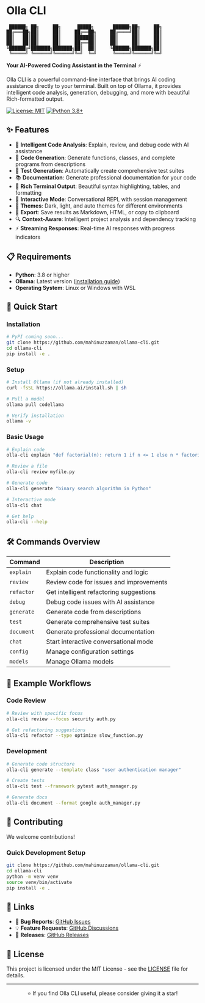 # Olla CLI

```
 ██████╗ ██╗     ██╗      █████╗       ██████╗██╗     ██╗
██╔═══██╗██║     ██║     ██╔══██╗     ██╔════╝██║     ██║
██║   ██║██║     ██║     ███████║     ██║     ██║     ██║
██║   ██║██║     ██║     ██╔══██║     ██║     ██║     ██║
╚██████╔╝███████╗███████╗██║  ██║     ╚██████╗███████╗██║
 ╚═════╝ ╚══════╝╚══════╝╚═╝  ╚═╝      ╚═════╝╚══════╝╚═╝
```

**Your AI-Powered Coding Assistant in the Terminal** ⚡

Olla CLI is a powerful command-line interface that brings AI coding assistance directly to your terminal. Built on top of Ollama, it provides intelligent code analysis, generation, debugging, and more with beautiful Rich-formatted output.

[![License: MIT](https://img.shields.io/badge/License-MIT-yellow.svg)](https://opensource.org/licenses/MIT)
[![Python 3.8+](https://img.shields.io/badge/python-3.8+-blue.svg)](https://www.python.org/downloads/)

## ✨ Features

- 🎯 **Intelligent Code Analysis**: Explain, review, and debug code with AI assistance
- 🔄 **Code Generation**: Generate functions, classes, and complete programs from descriptions
- 🧪 **Test Generation**: Automatically create comprehensive test suites
- 📚 **Documentation**: Generate professional documentation for your code
- 🎨 **Rich Terminal Output**: Beautiful syntax highlighting, tables, and formatting
- 💬 **Interactive Mode**: Conversational REPL with session management
- 🌈 **Themes**: Dark, light, and auto themes for different environments
- 📄 **Export**: Save results as Markdown, HTML, or copy to clipboard
- 🔍 **Context-Aware**: Intelligent project analysis and dependency tracking
- ⚡ **Streaming Responses**: Real-time AI responses with progress indicators

## 📋 Requirements

- **Python**: 3.8 or higher
- **Ollama**: Latest version ([installation guide](https://ollama.ai))
- **Operating System**: Linux or Windows with WSL

## 🚀 Quick Start

### Installation
```bash
# PyPI coming soon...
git clone https://github.com/mahinuzzaman/ollama-cli.git
cd ollama-cli
pip install -e .
```

### Setup
```bash
# Install Ollama (if not already installed)
curl -fsSL https://ollama.ai/install.sh | sh

# Pull a model
ollama pull codellama

# Verify installation
ollama -v
```

### Basic Usage
```bash
# Explain code
olla-cli explain "def factorial(n): return 1 if n <= 1 else n * factorial(n-1)"

# Review a file
olla-cli review myfile.py

# Generate code
olla-cli generate "binary search algorithm in Python"

# Interactive mode
olla-cli chat

# Get help
olla-cli --help
```

## 🛠️ Commands Overview

| Command | Description |
|---------|-------------|
| `explain` | Explain code functionality and logic |
| `review` | Review code for issues and improvements |
| `refactor` | Get intelligent refactoring suggestions |
| `debug` | Debug code issues with AI assistance |
| `generate` | Generate code from descriptions |
| `test` | Generate comprehensive test suites |
| `document` | Generate professional documentation |
| `chat` | Start interactive conversational mode |
| `config` | Manage configuration settings |
| `models` | Manage Ollama models |

## 🎯 Example Workflows

### Code Review
```bash
# Review with specific focus
olla-cli review --focus security auth.py

# Get refactoring suggestions
olla-cli refactor --type optimize slow_function.py
```

### Development
```bash
# Generate code structure
olla-cli generate --template class "user authentication manager"

# Create tests
olla-cli test --framework pytest auth_manager.py

# Generate docs
olla-cli document --format google auth_manager.py
```

## 🤝 Contributing

We welcome contributions!

### Quick Development Setup
```bash
git clone https://github.com/mahinuzzaman/ollama-cli.git
cd ollama-cli
python -m venv venv
source venv/bin/activate
pip install -e .
```

## 🔗 Links

- 🐛 **Bug Reports**: [GitHub Issues](https://github.com/mahinuzzaman/ollama-cli/issues)
- 💡 **Feature Requests**: [GitHub Discussions](https://github.com/mahinuzzaman/ollama-cli/discussions)
- 🚀 **Releases**: [GitHub Releases](https://github.com/mahinuzzaman/ollama-cli/releases)

## 📄 License

This project is licensed under the MIT License - see the [LICENSE](LICENSE) file for details.

---

<div align="center">

⭐ If you find Olla CLI useful, please consider giving it a star!

</div>